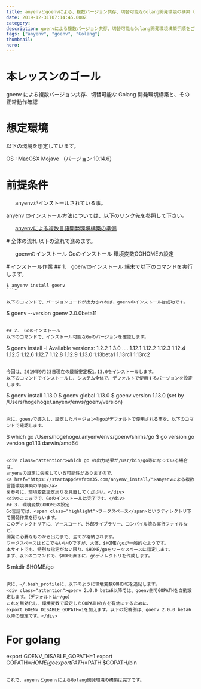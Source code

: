 ```yaml
---
title: anyenvとgoenvによる、複数バージョン共存、切替可能なGolang開発環境の構築（MacOS編）
date: 2019-12-31T07:14:45.000Z
category:
description: goenvによる複数バージョン共存、切替可能なGolang開発環境構築手順をご紹介します。goenv自体は、anyenvにより導入します。
tags: ["anyenv", "goenv", "Golang"]
thumbnail:
hero:
---
```


# 本レッスンのゴール

goenv による複数バージョン共存、切替可能な Golang 開発環境構築と、その正常動作確認

# 想定環境

以下の環境を想定しています。

OS : MacOSX Mojave （バージョン 10.14.6）

# 前提条件

<ul>
 	anyenvがインストールされている事。
</ul>
<div class="attention">

anyenv のインストール方法については、以下のリンク先を参照して下さい。

<ul>
 	<a href="https://startappdevfrom35.com/anyenv_install/">anyenvによる複数言語開発環境構築の準備</a>
</ul>
</div>
# 全体の流れ
以下の流れで進めます。
<ol>
 	goenvのインストール
 	Goのインストール
 	環境変数GOHOMEの設定
</ol>
# インストール作業
## 1． goenvのインストール
端末で以下のコマンドを実行します。

````
$ anyenv install goenv
```"

以下のコマンドで、バージョンコードが出力されれば、goenvのインストールは成功です。

````

$ goenv --version
goenv 2.0.0beta11

```"

## 2． Goのインストール
以下のコマンドで、インストール可能なGoのバージョンを確認します。

```

$ goenv install -l
Available versions:
1.2.2
1.3.0
....
1.12.1
1.12.2
1.12.3
1.12.4
1.12.5
1.12.6
1.12.7
1.12.8
1.12.9
1.13.0
1.13beta1
1.13rc1
1.13rc2

```"

今回は、2019年9月23日現在の最新安定板1.13.0をインストールします。
以下のコマンドでインストールし、システム全体で、デフォルトで使用するバージョンを設定します。

```

$ goenv install 1.13.0
$ goenv global 1.13.0
$ goenv version
1.13.0 (set by /Users/hogehoge/.anyenv/envs/goenv/version)

```"

次に、goenvで導入し、設定したバージョンのgoがデフォルトで使用される事を、以下のコマンドで確認します。

```

$ which go
/Users/hogehoge/.anyenv/envs/goenv/shims/go
$ go version
go version go1.13 darwin/amd64

```"

<div class="attention">which go の出力結果が/usr/bin/go等になっている場合は、
anyenvの設定に失敗している可能性がありますので、
<a href="https://startappdevfrom35.com/anyenv_install/">anyenvによる複数言語環境構築の準備</a>
を参考に、環境変数設定周りを見直してください。</div>
<div>ここまでで、Goのインストールは完了です。</div>
## 3. 環境変数GOHOMEの設定
Go言語では、<span class="highlight">ワークスペース</span>というディレクトリ下で開発作業を行ないます。
このディレクトリ下に、ソースコード、外部ライブラリー、コンパイル済み実行ファイルなど、
開発に必要なものから出力まで、全てが格納されます。
ワークスペースはどこでもいいのですが、大体、$HOME/goが一般的なようです。
本サイトでも、特別な指定がない限り、$HOME/goをワークスペースに指定します。
まず、以下のコマンドで、$HOME直下に、goディレクトリを作成します。

```

$ mkdir $HOME/go

```"

次に、~/.bash_profileに、以下のように環境変数GOHOMEを追記します。
<div class="attention">goenv 2.0.0 beta6以降では、goenv側でGOPATHを自動設定します。（デフォルトは~/go）
これを無効化し、環境変数で設定したGOPATHの方を有効にするために、
export GOENV_DISABLE_GOPATH=1を加えます。以下の記載例は、goenv 2.0.0 beta6以降の想定です。</div>

```

# For golang

export GOENV_DISABLE_GOPATH=1
export GOPATH=$HOME/go
export PATH=$PATH:$GOPATH/bin

```"

これで、anyenvとgoenvによるGolang開発環境の構築は完了です。
```
